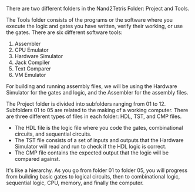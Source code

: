 There are two different folders in the Nand2Tetris Folder: Project and Tools.

The Tools folder consists of the programs or the software where you execute the logic and gates you have written, verify their working, or use the gates. There are six different software tools:
1. Assembler
2. CPU Emulator
3. Hardware Simulator
4. Jack Compiler
5. Text Comparer
6. VM Emulator

For building and running assembly files, we will be using the Hardware Simulator for the gates and logic, and the Assembler for the assembly files.

The Project folder is divided into subfolders ranging from 01 to 12. Subfolders 01 to 05 are related to the making of a working computer. There are three different types of files in each folder: HDL, TST, and CMP files.

- The HDL file is the logic file where you code the gates, combinational circuits, and sequential circuits.
- The TST file consists of a set of inputs and outputs that the Hardware Simulator will read and run to check if the HDL logic is correct.
- The CMP file contains the expected output that the logic will be compared against.

It's like a hierarchy. As you go from folder 01 to folder 05, you will progress from building basic gates to logical circuits, then to combinational logic, sequential logic, CPU, memory, and finally the computer.